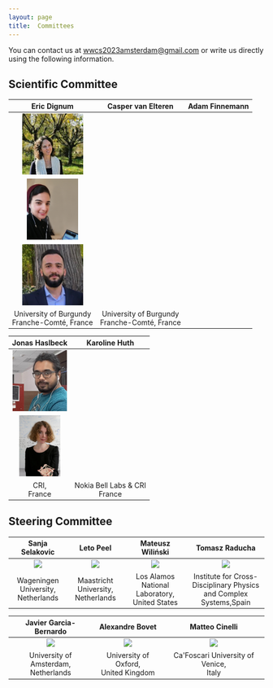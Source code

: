 ```yaml
---
layout: page
title:  Committees
---
```



You can contact us at [wwcs2023amsterdam@gmail.com](mailto:wwcs2023amsterdam@gmail.com) or write us directly using the following information.

## Scientific Committee

|Eric Dignum | Casper van Elteren | Adam Finnemann |
|:-------------------------:|:-------------------------:|:-------------------------:|
|<img src="/assets/image/claire.jpg" height="120px"  />|
<img src="/assets/image/hanae.jpg" height="120px"  />|
<img src="/assets/image/furkan.png" height="120px"  />|
|University of Burgundy <br> Franche-Comté, France | University of Burgundy <br> Franche-Comté, France|

|Jonas Haslbeck|Karoline Huth
|:-------------------------:|:-------------------------:|
|<img src="/assets/image/chakresh.png" height="120px"  />|
<img src="/assets/image/liubov.png" height="120px"  />|
|CRI, <br> France|Nokia Bell Labs & CRI <br> France|


## Steering Committee

|Sanja Selakovic|Leto Peel|Mateusz Wiliński|Tomasz Raducha|
|:-------------------------:|:-------------------------:|:-------------------------:|:-------------------------:|
|<img src="/assets/image/sanja_150.jpg" height="120px" /> | <img src="/assets/image/leopen_150.jpg" height="120px" /> | <img src="/assets/image/mateusz_150.jpg" height="120px"  /> | <img src="/assets/image/tomasz.jpg" height="120px"  />|
|Wageningen University, <br> Netherlands|Maastricht University, <br> Netherlands|Los Alamos National Laboratory, <br> United States|Institute for Cross-Disciplinary Physics <br> and Complex Systems,Spain|

|Javier Garcia-Bernardo|Alexandre Bovet|Matteo Cinelli|
|:-------------------------:|:-------------------------:|:-------------------------:|
|<img src="/assets/image/javier_150.jpg" height="120px" /> | <img src="/assets/image/alex.jpg" height="120px"/> | <img src="/assets/image/matteo.jpg" height="120px"  />|
|University of Amsterdam, <br> Netherlands| University of Oxford, <br> United Kingdom|Ca'Foscari University of Venice, <br> Italy|
